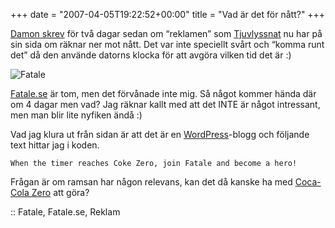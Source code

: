 +++
date = "2007-04-05T19:22:52+00:00"
title = "Vad är det för nått?"
+++

[Damon skrev][1] för två dagar sedan om &#8220;reklamen&#8221; som [Tjuvlyssnat][2] nu har på sin sida om räknar ner mot nått. Det var inte speciellt svårt och &#8220;komma runt det&#8221; då den använde datorns klocka för att avgöra vilken tid det är :) 

<div class="middle">
  <img id="image380" src="/images/2007/04/fatale.png" alt="Fatale" />
</div>

[Fatale.se][3] är tom, men det förvånade inte mig. Så något kommer hända där om 4 dagar men vad? Jag räknar kallt med att det INTE är något intressant, men man blir lite nyfiken ändå :) 

Vad jag klura ut från sidan är att det är en [WordPress][4]-blogg och följande text hittar jag i koden.

`When the timer reaches Coke Zero, join Fatale and become a hero!`

Frågan är om ramsan har någon relevans, kan det då kanske ha med [Coca-Cola Zero][5] att göra?

:: Fatale, Fatale.se, Reklam

<small></small>

 [1]: http://damonrasti.blogspot.com/2007/04/en-ny-95-kampanj.html
 [2]: http://www.tjuvlyssnat.se
 [3]: http://www.fatale.se/
 [4]: http://www.wordpress.org
 [5]: http://www.cocacolazero.com/
